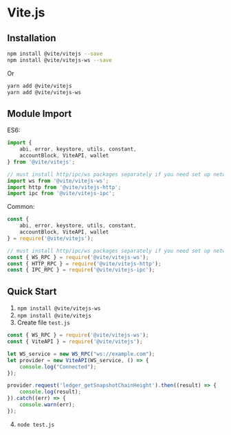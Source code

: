 # Vite.js

## Installation

```bash
npm install @vite/vitejs --save
npm install @vite/vitejs-ws --save
```

Or

```bash
yarn add @vite/vitejs
yarn add @vite/vitejs-ws
```

## Module Import

ES6:

```javascript
import {
    abi, error, keystore, utils, constant,
    accountBlock, ViteAPI, wallet
} from '@vite/vitejs';

// must install http/ipc/ws packages separately if you need set up network connection
import ws from '@vite/vitejs-ws';
import http from '@vite/vitejs-http';
import ipc from '@vite/vitejs-ipc';
```

Common:

```javascript
const {
    abi, error, keystore, utils, constant,
    accountBlock, ViteAPI, wallet
} = require('@vite/vitejs');

// must install http/ipc/ws packages separately if you need set up network connection
const { WS_RPC } = require('@vite/vitejs-ws');
const { HTTP_RPC } = require('@vite/vitejs-http');
const { IPC_RPC } = require('@vite/vitejs-ipc');
```

## Quick Start

1. `npm install @vite/vitejs-ws`
2. `npm install @vite/vitejs`
3. Create file `test.js`
```javascript
const { WS_RPC } = require('@vite/vitejs-ws');
const { ViteAPI } = require('@vite/vitejs');

let WS_service = new WS_RPC("ws://example.com");
let provider = new ViteAPI(WS_service, () => {
    console.log("Connected");
});

provider.request('ledger_getSnapshotChainHeight').then((result) => {
    console.log(result);
}).catch((err) => {
    console.warn(err);
});
```
4. `node test.js`
